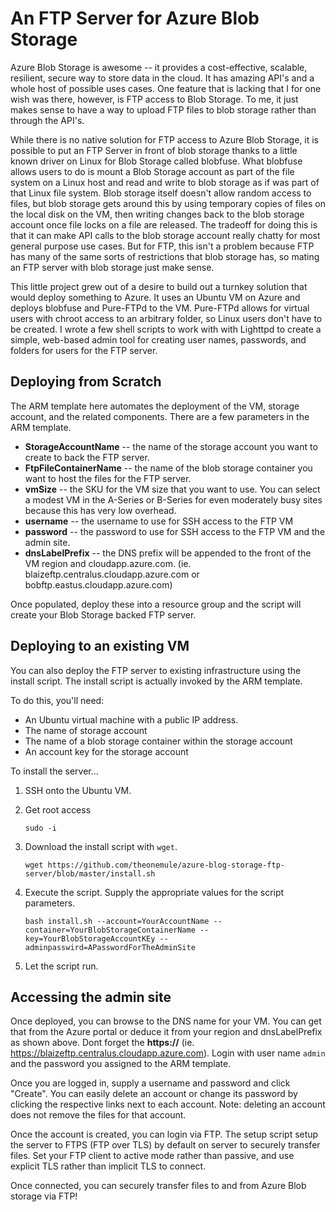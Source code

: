 # An FTP Server for Azure Blob Storage

Azure Blob Storage is awesome -- it provides a cost-effective, scalable, resilient, secure way to store data in the cloud. It has amazing API's and a whole host of possible uses cases. One feature that is lacking that I for one wish was there, however, is FTP access to Blob Storage. To me, it just makes sense to have a way to upload FTP files to blob storage rather than through the API's. 

While there is no native solution for FTP access to Azure Blob Storage, it is possible to put an FTP Server in front of blob storage thanks to a little known driver on Linux for Blob Storage called blobfuse. What blobfuse allows users to do is mount a Blob Storage account as part of the file system on a Linux host and read and write to blob storage as if was part of that Linux file system. Blob storage itself doesn't allow random access to files, but blob storage gets around this by using temporary copies of files on the local disk on the VM, then writing changes back to the blob storage account once file locks on a file are released. The tradeoff for doing this is that it can make API calls to the blob storage account really chatty for most general purpose use cases. But for FTP, this isn't a problem because FTP has many of the same sorts of restrictions that blob storage has, so mating an FTP server with blob storage just make sense.

This little project grew out of a desire to build out a turnkey solution that would deploy something to Azure. It uses an Ubuntu VM on Azure and deploys blobfuse and Pure-FTPd to the VM. Pure-FTPd allows for virtual users with chroot access to an arbitrary folder, so Linux users don't have to be created. I wrote a few shell scripts to work with with Lighttpd to create a simple, web-based admin tool for creating user names, passwords, and folders for users for the FTP server. 

## Deploying from Scratch

The ARM template here automates the deployment of the VM, storage account, and the related components. There are a few parameters in the ARM template.

* **StorageAccountName** -- the name of the storage account you want to create to back the FTP server.
* **FtpFileContainerName** -- the name of the blob storage container you want to host the files for the FTP server.
* **vmSize** -- the SKU for the VM size that you want to use. You can select a modest VM in the A-Series or B-Series for even moderately busy sites because this has very low overhead.
* **username** -- the username to use for SSH access to the FTP VM
* **password** -- the password to use for SSH access to the FTP VM and the admin site.
* **dnsLabelPrefix** -- the DNS prefix will be appended to the front of the VM region and cloudapp.azure.com. (ie. blaizeftp.centralus.cloudapp.azure.com or bobftp.eastus.cloudapp.azure.com)

Once populated, deploy these into a resource group and the script will create your Blob Storage backed FTP server.


## Deploying to an existing VM

You can also deploy the FTP server to existing infrastructure using the install script. The install script is actually invoked by the ARM template.

To do this, you'll need:

* An Ubuntu virtual machine with a public IP address. 
* The name of storage account
* The name of a blob storage container within the storage account
* An account key for the storage account

To install the server...

1. SSH onto the Ubuntu VM.
1. Get root access

	````
	sudo -i
	````

1. Download the install script with `wget`.

	```
	wget https://github.com/theonemule/azure-blog-storage-ftp-server/blob/master/install.sh
	```

1. Execute the script. Supply the appropriate values for the script parameters. 

	````
	bash install.sh --account=YourAccountName --container=YourBlobStorageContainerName --key=YourBlobStorageAccountKEy --adminpasswird=APasswordForTheAdminSite

	````

1. Let the script run.

## Accessing the admin site

Once deployed, you can browse to the DNS name for your VM. You can get that from the Azure portal or deduce it from your region and dnsLabelPrefix as shown above. Dont forget the **https://** (ie. https://blaizeftp.centralus.cloudapp.azure.com). Login with user name `admin` and the password you assigned to the ARM template.

Once you are logged in, supply a username and password and click "Create". You can easily delete an account or change its password by clicking the respective links next to each account. Note: deleting an account does not remove the files for that account.

Once the account is created, you can login via FTP. The setup script setup the server to FTPS (FTP over TLS) by default on server to securely transfer files. Set your FTP client to active mode rather than passive, and use explicit TLS rather than implicit TLS to connect.

Once connected, you can securely transfer files to and from Azure Blob storage via FTP!
